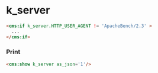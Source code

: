 # k_server

```html
<cms:if k_server.HTTP_USER_AGENT != 'ApacheBench/2.3' >
  ...
</cms:if>
```
### Print
```html
<cms:show k_server as_json='1'/>
```
